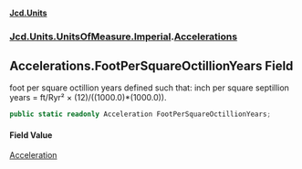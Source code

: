 #### [Jcd.Units](index 'index')
### [Jcd.Units.UnitsOfMeasure.Imperial](Jcd.Units.UnitsOfMeasure.Imperial 'Jcd.Units.UnitsOfMeasure.Imperial').[Accelerations](Accelerations 'Jcd.Units.UnitsOfMeasure.Imperial.Accelerations')

## Accelerations.FootPerSquareOctillionYears Field

foot per square octillion years defined such that: inch per square septillion years = ft/Ryr² ×
(12)/((1000.0)*(1000.0)).

```csharp
public static readonly Acceleration FootPerSquareOctillionYears;
```

#### Field Value
[Acceleration](Acceleration 'Jcd.Units.UnitTypes.Acceleration')